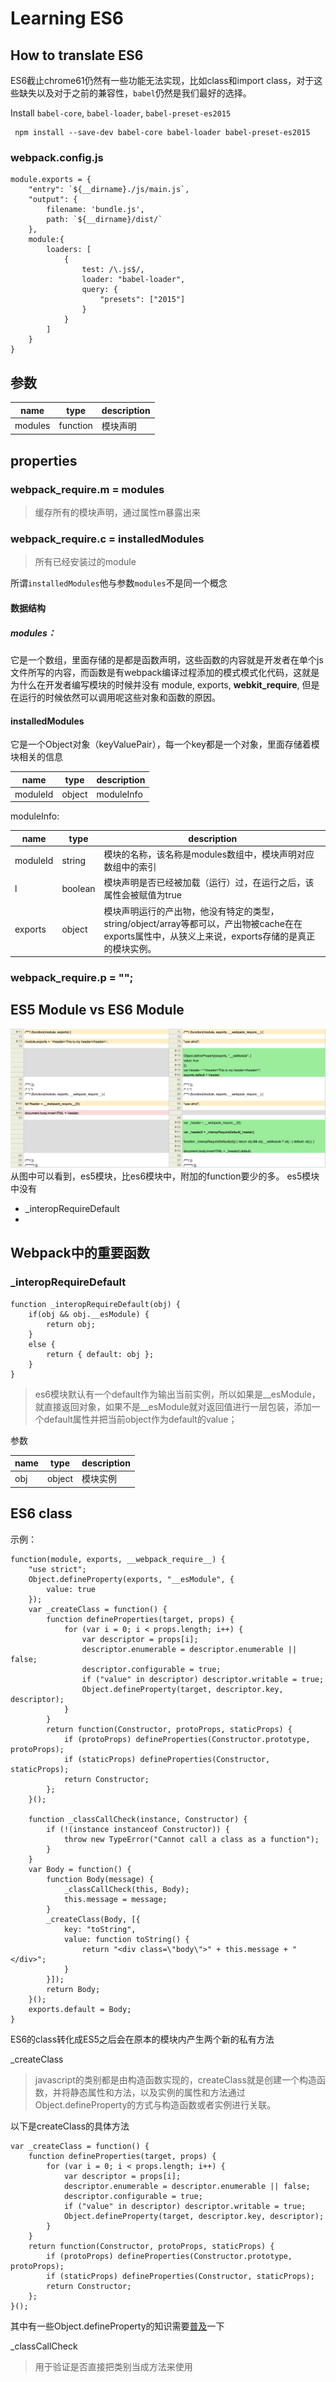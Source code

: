 # Learning ES6

## How to translate ES6
ES6截止chrome61仍然有一些功能无法实现，比如class和import class，对于这些缺失以及对于之前的兼容性，`babel`仍然是我们最好的选择。

Install `babel-core`, `babel-loader`, `babel-preset-es2015`
```
 npm install --save-dev babel-core babel-loader babel-preset-es2015

```

### webpack.config.js
```
module.exports = {
    "entry": `${__dirname}./js/main.js`,
    "output": {
        filename: 'bundle.js',
        path: `${__dirname}/dist/`
    },
    module:{
        loaders: [
            {
                test: /\.js$/,
                loader: "babel-loader",
                query: {
                    "presets": ["2015"]
                }
            }
        ]
    }
}
```

## 参数

name        |type                   |description
------------|-----------------------|-----------------------
modules     |function               |模块声明



## properties
### __webpack_require__.m = modules

> 缓存所有的模块声明，通过属性m暴露出来

### __webpack_require__.c = installedModules

> 所有已经安装过的module

所谓`installedModules`他与参数`modules`不是同一个概念

#### 数据结构
##### modules：
它是一个数组，里面存储的是都是函数声明，这些函数的内容就是开发者在单个js文件所写的内容，而函数是有webpack编译过程添加的模式模式化代码，这就是为什么在开发者编写模块的时候并没有 module, exports, __webkit_require__, 但是在运行的时候依然可以调用呢这些对象和函数的原因。

#### installedModules
它是一个Object对象（keyValuePair），每一个key都是一个对象，里面存储着模块相关的信息

name        |type               |description
------------|-------------------|----------------------------
moduleId    |object             |moduleInfo


moduleInfo:

name        |type               |description
------------|-------------------|----------------------------
moduleId    |string             |模块的名称，该名称是modules数组中，模块声明对应数组中的索引
l           |boolean            |模块声明是否已经被加载（运行）过，在运行之后，该属性会被赋值为true
exports     |object             |模块声明运行的产出物，他没有特定的类型，string/object/array等都可以，产出物被cache在在exports属性中，从狭义上来说，exports存储的是真正的模块实例。



### __webpack_require__.p = "";

## ES5 Module vs ES6 Module

![es5modulevses6module](./imgs/es5modulevseses6module.png)
从图中可以看到，es5模块，比es6模块中，附加的function要少的多。
es5模块中没有
- _interopRequireDefault
-

## Webpack中的重要函数

### _interopRequireDefault

```
function _interopRequireDefault(obj) {
    if(obj && obj.__esModule) {
        return obj;
    }
    else {
        return { default: obj };
    }
}
```

> es6模块默认有一个default作为输出当前实例，所以如果是__esModule，就直接返回对象，如果不是__esModule就对返回值进行一层包装，添加一个default属性并把当前object作为default的value；

参数

name    |type       |description
--------|-----------|--------------------------
obj     |object     |模块实例


## ES6 class

示例：

```
function(module, exports, __webpack_require__) {
    "use strict";
    Object.defineProperty(exports, "__esModule", {
        value: true
    });
    var _createClass = function() {
        function defineProperties(target, props) {
            for (var i = 0; i < props.length; i++) {
                var descriptor = props[i];
                descriptor.enumerable = descriptor.enumerable || false;
                descriptor.configurable = true;
                if ("value" in descriptor) descriptor.writable = true;
                Object.defineProperty(target, descriptor.key, descriptor);
            }
        }
        return function(Constructor, protoProps, staticProps) {
            if (protoProps) defineProperties(Constructor.prototype, protoProps);
            if (staticProps) defineProperties(Constructor, staticProps);
            return Constructor;
        };
    }();

    function _classCallCheck(instance, Constructor) {
        if (!(instance instanceof Constructor)) {
            throw new TypeError("Cannot call a class as a function");
        }
    }
    var Body = function() {
        function Body(message) {
            _classCallCheck(this, Body);
            this.message = message;
        }
        _createClass(Body, [{
            key: "toString",
            value: function toString() {
                return "<div class=\"body\">" + this.message + "</div>";
            }
        }]);
        return Body;
    }();
    exports.default = Body;
}
```


ES6的class转化成ES5之后会在原本的模块内产生两个新的私有方法

_createClass
> javascript的类别都是由构造函数实现的，createClass就是创建一个构造函数，并将静态属性和方法，以及实例的属性和方法通过Object.defineProperty的方式与构造函数或者实例进行关联。

以下是createClass的具体方法

```
var _createClass = function() {
    function defineProperties(target, props) {
        for (var i = 0; i < props.length; i++) {
            var descriptor = props[i];
            descriptor.enumerable = descriptor.enumerable || false;
            descriptor.configurable = true;
            if ("value" in descriptor) descriptor.writable = true;
            Object.defineProperty(target, descriptor.key, descriptor);
        }
    }
    return function(Constructor, protoProps, staticProps) {
        if (protoProps) defineProperties(Constructor.prototype, protoProps);
        if (staticProps) defineProperties(Constructor, staticProps);
        return Constructor;
    };
}();
```

其中有一些Object.defineProperty的知识需要[普及](./defineProperty.md)一下



_classCallCheck
> 用于验证是否直接把类别当成方法来使用
